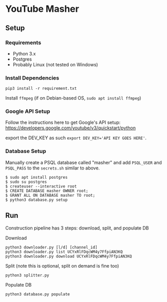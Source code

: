 # YouTube Masher

## Setup

### Requirements
* Python 3.x
* Postgres
* Probably Linux (not tested on Windows)

### Install Dependencies
```
pip3 install -r requirement.txt
```

Install `ffmpeg` (if on Debian-based OS, `sudo apt install ffmpeg`)

### Google API Setup
Follow the instructions here to get Google's API setup: https://developers.google.com/youtube/v3/quickstart/python

export the DEV_KEY as such `export DEV_KEY='API KEY GOES HERE'`.

### Database Setup

Manually create a PSQL database called "masher" and add `PSQL_USER` and `PSQL_PASS` to the
`secrets.sh` similar to above.

```
$ sudo apt install postgres
$ sudo su postgres
$ createuser --interactive root 
$ CREATE DATABASE masher OWNER root;
$ GRANT ALL ON DATABASE masher TO root;
$ python3 database.py setup
```

## Run

Construction pipeline has 3 steps: download, split, and populate DB

Download 
```
python3 downloader.py [l/d] [channel_id]
python3 downloader.py list UCYxRlFDqcWM4y7FfpiAN3KQ
python3 downloader.py download UCYxRlFDqcWM4y7FfpiAN3KQ
```

Split (note this is optional, split on demand is fine too)
```
python3 splitter.py
```

Populate DB
```
python3 database.py populate
```

